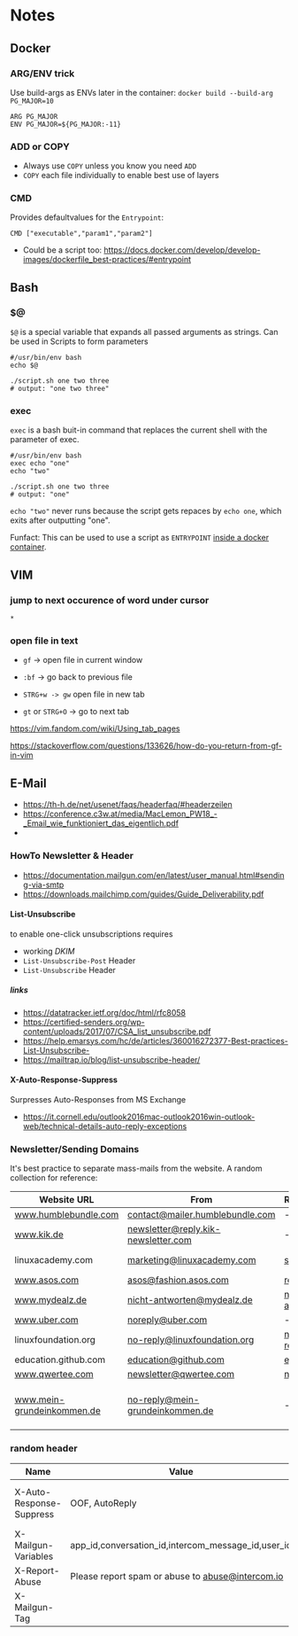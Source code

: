 # Notes

## Docker

### ARG/ENV trick

Use build-args as ENVs later in the container:  ``docker build --build-arg PG_MAJOR=10``

````
ARG PG_MAJOR
ENV PG_MAJOR=${PG_MAJOR:-11}
````

### ADD or COPY

- Always use `COPY` unless you know you need `ADD`
- `COPY` each file individually to enable best use of layers

### CMD

Provides defaultvalues for the `Entrypoint`:

````
CMD ["executable","param1","param2"]
````

- Could be a script too: https://docs.docker.com/develop/develop-images/dockerfile_best-practices/#entrypoint

## Bash

### $@

`$@` is a special variable that expands all passed arguments as strings. Can be used in Scripts to form parameters

````
#/usr/bin/env bash
echo $@
````

````
./script.sh one two three
# output: "one two three"
````

### exec

`exec` is a bash buit-in command that replaces the current shell with the parameter of exec.

````
#/usr/bin/env bash
exec echo "one"
echo "two"
````

````
./script.sh one two three
# output: "one"
````

`echo "two"` never runs because the script gets repaces by `echo one`, which exits after outputting "one".

Funfact: This can be used to use a script as `ENTRYPOINT` [inside a docker container](https://docs.docker.com/develop/develop-images/dockerfile_best-practices/#entrypoint).

## VIM

### jump to next occurence of  word under cursor

`*`

### open file in text

- `gf` -> open file in current window
- `:bf` -> go back to previous file
- `STRG+w -> gw` open file in new tab

- `gt` or `STRG+O` -> go to next tab

https://vim.fandom.com/wiki/Using_tab_pages

https://stackoverflow.com/questions/133626/how-do-you-return-from-gf-in-vim

## E-Mail

- https://th-h.de/net/usenet/faqs/headerfaq/#headerzeilen
- https://conference.c3w.at/media/MacLemon_PW18_-_Email_wie_funktioniert_das_eigentlich.pdf
-

### HowTo Newsletter & Header

- https://documentation.mailgun.com/en/latest/user_manual.html#sending-via-smtp
- https://downloads.mailchimp.com/guides/Guide_Deliverability.pdf

#### List-Unsubscribe


to enable one-click unsubscriptions requires
- working *DKIM*
- `List-Unsubscribe-Post` Header
- `List-Unsubscribe` Header

##### links
- https://datatracker.ietf.org/doc/html/rfc8058
- https://certified-senders.org/wp-content/uploads/2017/07/CSA_list_unsubscribe.pdf
- https://help.emarsys.com/hc/de/articles/360016272377-Best-practices-List-Unsubscribe-
- https://mailtrap.io/blog/list-unsubscribe-header/

#### X-Auto-Response-Suppress

Surpresses Auto-Responses from MS Exchange

- https://it.cornell.edu/outlook2016mac-outlook2016win-outlook-web/technical-details-auto-reply-exceptions

### Newsletter/Sending Domains

It's best practice to separate mass-mails from the website. A random collection for reference:

| Website URL                | From                                | Reply-To                     | Return-Path                                                  | Notes                |
| -------------------------- | ----------------------------------- | :--------------------------- | ------------------------------------------------------------ | -------------------- |
| www.humblebundle.com       | contact@mailer.humblebundle.com     | -                            | bounces+<USERNAME>@mailer.humblebundle.com                   |                      |
| www.kik.de                 | newsletter@reply.kik-newsletter.com | -                            | suite11@xpressus.emsmtp.com                                  |                      |
| linuxacademy.com           | marketing@linuxacademy.com          | support@linuxacademy.com     | bounces+<ID>@rp.linux-academy-inc.intercom-mail.com          |                      |
| www.asos.com               | asos@fashion.asos.com               | reply@fashion.asos.com       | asos@fashion.asos.com                                        |                      |
| www.mydealz.de             | nicht-antworten@mydealz.de          | nicht-antworten@mydealz.de   | <UUID>@mail.mydealz.de                                       |                      |
| www.uber.com               | noreply@uber.com                    | -                            | bounces+<HASH>-<USERNAME>@em.uber.com                        |                      |
| linuxfoundation.org        | no-reply@linuxfoundation.org        | no-reply@linuxfoundation.org | <HASH>@8112310m.linuxfoundation.org                          |                      |
| education.github.com       | education@github.com                | education@github.com         | bounce-mc.us<HASH>@mcmail.github.com                         |                      |
| www.qwertee.com            | newsletter@qwertee.com              | newsletter@qwertee.com       | <UUID>@eu-west-1.amazonses.com                               |                      |
| www.mein-grundeinkommen.de | no-reply@mein-grundeinkommen.de     | -                            | SRS0=XZQA12=MO=mailing.mein-grundeinkommen.de=bounces+<HASH>-<USERNAME>=<USER_MAIL>@<USER_DOMAIN> | how does this work?! |

### random header

| Name                     | Value                                              | Found in                        | Notes                                     |
| ------------------------ | -------------------------------------------------- | ------------------------------- | ----------------------------------------- |
| X-Auto-Response-Suppress | OOF, AutoReply                                     | newsletter(linuxacademy,GitHub) | surpresses autoresponses from MS Exchange |
| X-Mailgun-Variables      | app_id,conversation_id,intercom_message_id,user_id | newsletter(linuxacademy)        |                                           |
| X-Report-Abuse           | Please report spam or abuse to abuse@intercom.io   | newsletter(linuxacademy)        |                                           |
| X-Mailgun-Tag            | <ID>                                               | newsletter(linuxacademy)        | mailgun tracking                          |

